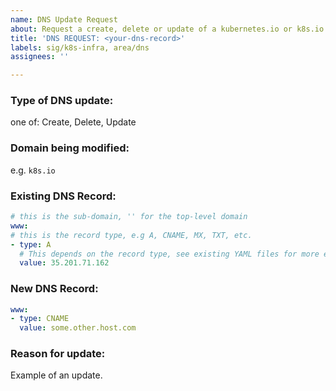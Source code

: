 ```yaml
---
name: DNS Update Request
about: Request a create, delete or update of a kubernetes.io or k8s.io DNS record
title: 'DNS REQUEST: <your-dns-record>'
labels: sig/k8s-infra, area/dns
assignees: ''

---
```


### Type of DNS update:
one of: Create, Delete, Update

### Domain being modified:
e.g. `k8s.io`

### Existing DNS Record:

```yaml
# this is the sub-domain, '' for the top-level domain
www:
# this is the record type, e.g A, CNAME, MX, TXT, etc.
- type: A
  # This depends on the record type, see existing YAML files for more examples.
  value: 35.201.71.162
```

### New DNS Record:

```yaml
www:
- type: CNAME
  value: some.other.host.com
```

### Reason for update:

Example of an update.
